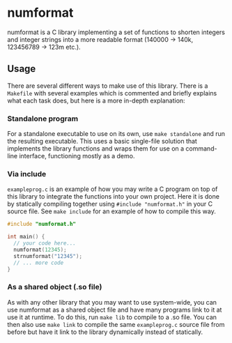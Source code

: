 # numformat
numformat is a C library implementing a set of functions to shorten integers and integer strings into a more readable format (140000 -> 140k, 123456789 -> 123m etc.).

## Usage
There are several different ways to make use of this library. There is a `Makefile` with several examples which is commented and briefly explains what each task does, but here is a more in-depth explanation:

### Standalone program
For a standalone executable to use on its own, use `make standalone` and run the resulting executable. This uses a basic single-file solution that implements the library functions and wraps them for use on a command-line interface, functioning mostly as a demo.

### Via include
`exampleprog.c` is an example of how you may write a C program on top of this library to integrate the functions into your own project. Here it is done by statically compiling together using `#include "numformat.h"` in your C source file. See `make include` for an example of how to compile this way.
```c
#include "numformat.h"

int main() {
  // your code here...
  numformat(12345);
  strnumformat("12345");
  // ... more code
}
```

### As a shared object (.so file)
As with any other library that you may want to use system-wide, you can use numformat as a shared object file and have many programs link to it at use it at runtime. To do this, run `make lib` to compile to a .so file. You can then also use `make link` to compile the same `exampleprog.c` source file from before but have it link to the library dynamically instead of statically.
